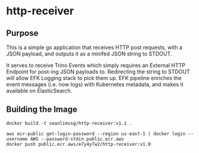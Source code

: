 # http-receiver
## Purpose
This is a simple go application that receives HTTP post requests, with a JSON payload, and outputs it as a minifed JSON string to STDOUT.

It serves to receive Trino Events which simply requires an External HTTP Endpoint for post-ing JSON payloads to.
Redirecting the string to STDOUT will allow EFK Logging stack to pick them up.
EFK pipeline enriches the event messages (i.e. now logs) with Kubernetes metadata, and makes it available on ElasticSearch.

## Building the Image
```
docker build -t seanlimvsg/http-receiver:v1.1 .

aws ecr-public get-login-password --region us-east-1 | docker login --username AWS --password-stdin public.ecr.aws
docker push public.ecr.aws/e7y4y7w2/http-receiver:v1.0
```
